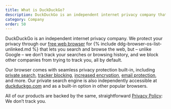 ```yaml
---
title: What is DuckDuckGo?
description: DuckDuckGo is an independent internet privacy company that makes free, privacy-protecting alternatives to Google Chrome and Search.
category: Company
order: 50
---
```


DuckDuckGo is an independent internet privacy company. We protect your privacy through our [free web browser](https://duckduckgo.com/browser) for {% include ddg-browser-os-list-unlinked.md %} that lets you search and browse the web, but &ndash; unlike Google &ndash; we don’t track your searches or browsing history, and we block other companies from trying to track you, all by default.

Our browser comes with seamless privacy protection built-in, including [private search](https://duckduckgo.com/), <a href="{{ site.baseurl }}/privacy/web-tracking-protections/">tracker blocking</a>, <a href="{{ site.baseurl }}/privacy/web-tracking-protections/#smarter-encryption-https-upgrading">increased encryption</a>, [email protection](https://spreadprivacy.com/protect-your-inbox-with-duckduckgo-email-protection/), and more. Our private search engine is also independently accessible at [duckduckgo.com](https://duckduckgo.com/) and as a built-in option in other popular browsers.

All of our products are backed by the same, straightforward [Privacy Policy](https://duckduckgo.com/privacy): We don’t track you.
